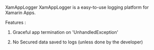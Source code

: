 XamAppLogger
XamAppLogger is a easy-to-use logging platform for Xamarin Apps.

Features :

1. Graceful app termination on 'UnhandledException'

2. No Secured data saved to logs (unless done by the developer)


